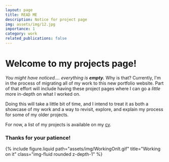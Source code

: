 ```yaml
---
layout: page
title: READ ME
description: Notice for project page
img: assets/img/12.jpg
importance: 1
category: work
related_publications: false
---
```


# Welcome to my projects page!

*You might have noticed.... everything is **empty.*** Why is that?
Currently, I'm in the process of migrating all of my work to this new portfolio website. Part of that effort will include having these project pages where I can go a *little* more in-depth on what I worked on.

Doing this will take a little bit of time, and I intend to treat it as both a showcase of my work and a way to revisit, explore, and explain my process for some of my older projects. 

For now, a list of my projects is available on my [cv](https://vibbel.github.io/cv/#projects-1).

### Thanks for your patience!
<div class="row justify-content-sm-center">
    <div class="col-sm-8 mt-3 mt-md-0">
        {% include figure.liquid path="assets/img/WorkingOnIt.gif" title="Working on it" class="img-fluid rounded z-depth-1" %}
    </div>
</div>